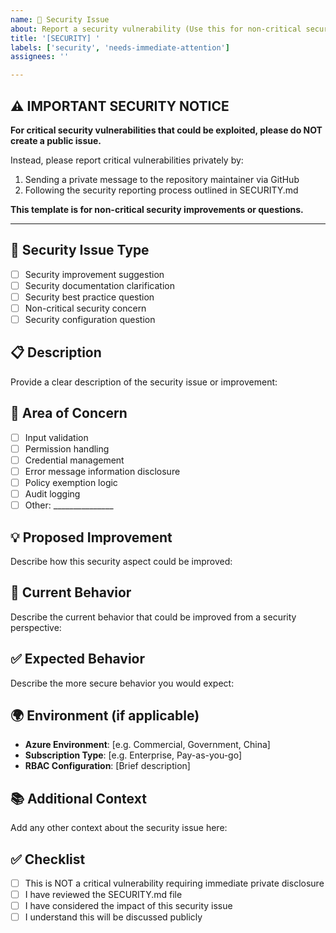 ```yaml
---
name: 🔐 Security Issue
about: Report a security vulnerability (Use this for non-critical security improvements)
title: '[SECURITY] '
labels: ['security', 'needs-immediate-attention']
assignees: ''

---
```


## ⚠️ **IMPORTANT SECURITY NOTICE**

**For critical security vulnerabilities that could be exploited, please do NOT create a public issue.** 

Instead, please report critical vulnerabilities privately by:
1. Sending a private message to the repository maintainer via GitHub
2. Following the security reporting process outlined in SECURITY.md

**This template is for non-critical security improvements or questions.**

---

## 🔐 **Security Issue Type**
- [ ] Security improvement suggestion
- [ ] Security documentation clarification
- [ ] Security best practice question
- [ ] Non-critical security concern
- [ ] Security configuration question

## 📋 **Description**
Provide a clear description of the security issue or improvement:

## 🎯 **Area of Concern**
- [ ] Input validation
- [ ] Permission handling
- [ ] Credential management
- [ ] Error message information disclosure
- [ ] Policy exemption logic
- [ ] Audit logging
- [ ] Other: _______________

## 💡 **Proposed Improvement**
Describe how this security aspect could be improved:

## 🔄 **Current Behavior**
Describe the current behavior that could be improved from a security perspective:

## ✅ **Expected Behavior**
Describe the more secure behavior you would expect:

## 🌍 **Environment (if applicable)**
- **Azure Environment**: [e.g. Commercial, Government, China]
- **Subscription Type**: [e.g. Enterprise, Pay-as-you-go]
- **RBAC Configuration**: [Brief description]

## 📚 **Additional Context**
Add any other context about the security issue here:

## ✅ **Checklist**
- [ ] This is NOT a critical vulnerability requiring immediate private disclosure
- [ ] I have reviewed the SECURITY.md file
- [ ] I have considered the impact of this security issue
- [ ] I understand this will be discussed publicly
